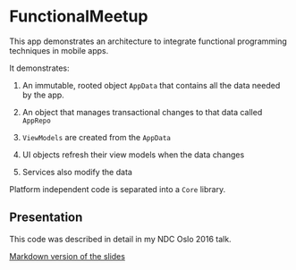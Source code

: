 
# FunctionalMeetup

This app demonstrates an architecture to integrate functional programming
techniques in mobile apps.

It demonstrates:

1. An immutable, rooted object `AppData` that contains all the data
needed by the app.

2. An object that manages transactional changes to that data called `AppRepo`

3. `ViewModels` are created from the `AppData`

4. UI objects refresh their view models when the data changes

5. Services also modify the data

Platform independent code is separated into a `Core` library.


## Presentation

This code was described in detail in my NDC Oslo 2016 talk.

[Markdown version of the slides](slides/index.md)
